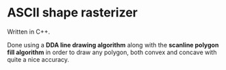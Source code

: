 # ASCII shape rasterizer

Written in C++.

Done using a **DDA line drawing algorithm** along with 
the **scanline polygon fill algorithm** in order to draw 
any polygon, both convex and concave with quite a nice accuracy.